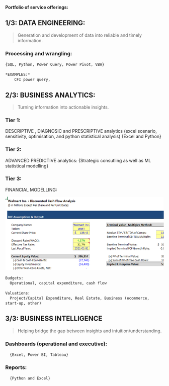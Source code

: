 
**Portfolio of service offerings:**

## 1/3: DATA ENGINEERING:
> Generation and development of data into reliable and timely information.
    
### Processing and wrangling:
    {SQL, Python, Power Query, Power Pivot, VBA}
    
    *EXAMPLES:*
        CFI power query, 

## 2/3:  BUSINESS ANALYTICS: 
> Turning information into actionable insights.

### Tier 1:
  DESCRIPTIVE , DIAGNOSIC and PRESCRIPTIVE analytics (excel scenario, sensitivity, optimisation, and python statistical analysis)
   {Excel and Python}
### Tier 2:
  ADVANCED PREDICTIVE analytics: 
    {Strategic consutling as well as ML statistical modelling} 
### Tier 3: 
   FINANCIAL MODELLING:  
  
  ![](/images/Capture.PNG)
  
    Budgets:  
      Operational, capital expenditure, cash flow 
    
    Valuations: 
      Project/Capital Expenditure, Real Estate, Business (ecommerce, start-up, other) 
      
## 3/3: BUSINESS INTELLIGENCE
> Helping bridge the gap between insights and intuition/understanding.

### Dashboards (operational and executive):
      {Excel, Power BI, Tableau}
  
### Reports:
      {Python and Excel}
      
